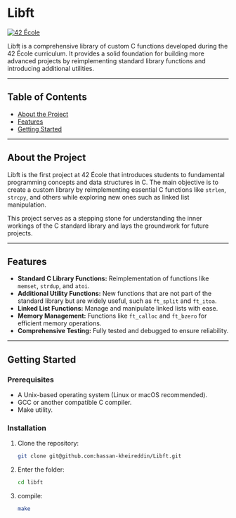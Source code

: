 # Libft

[![42 École](https://img.shields.io/badge/42-École-000000?style=flat&logo=42&logoColor=white)](https://42.fr)

Libft is a comprehensive library of custom C functions developed during the 42 École curriculum. It provides a solid foundation for building more advanced projects by reimplementing standard library functions and introducing additional utilities.

---

## Table of Contents
- [About the Project](#about-the-project)
- [Features](#features)
- [Getting Started](#getting-started)

---

## About the Project

Libft is the first project at 42 École that introduces students to fundamental programming concepts and data structures in C. The main objective is to create a custom library by reimplementing essential C functions like `strlen`, `strcpy`, and others while exploring new ones such as linked list manipulation.

This project serves as a stepping stone for understanding the inner workings of the C standard library and lays the groundwork for future projects.

---

## Features

- **Standard C Library Functions:** Reimplementation of functions like `memset`, `strdup`, and `atoi`.
- **Additional Utility Functions:** New functions that are not part of the standard library but are widely useful, such as `ft_split` and `ft_itoa`.
- **Linked List Functions:** Manage and manipulate linked lists with ease.
- **Memory Management:** Functions like `ft_calloc` and `ft_bzero` for efficient memory operations.
- **Comprehensive Testing:** Fully tested and debugged to ensure reliability.

---

## Getting Started

### Prerequisites
- A Unix-based operating system (Linux or macOS recommended).
- GCC or another compatible C compiler.
- Make utility.

### Installation
1. Clone the repository:
   ```bash
   git clone git@github.com:hassan-kheireddin/Libft.git
   
2. Enter the folder:
   ```bash
   cd libft
   ```
3. compile:
   ```bash
   make
   ```
